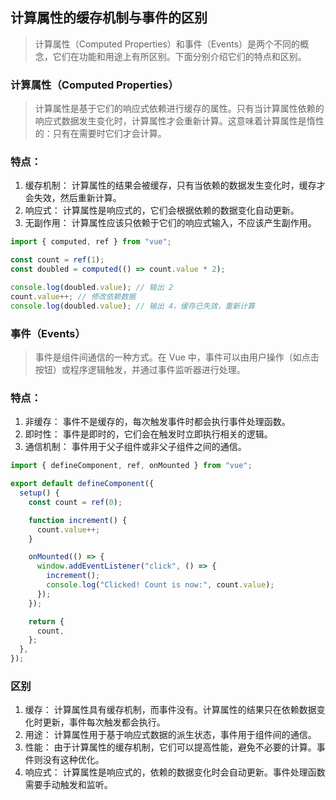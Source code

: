 ## 计算属性的缓存机制与事件的区别

> 计算属性（Computed Properties）和事件（Events）是两个不同的概念，它们在功能和用途上有所区别。下面分别介绍它们的特点和区别。

### 计算属性（Computed Properties）

> 计算属性是基于它们的响应式依赖进行缓存的属性。只有当计算属性依赖的响应式数据发生变化时，计算属性才会重新计算。这意味着计算属性是惰性的：只有在需要时它们才会计算。

### 特点：

1. 缓存机制： 计算属性的结果会被缓存，只有当依赖的数据发生变化时，缓存才会失效，然后重新计算。
2. 响应式： 计算属性是响应式的，它们会根据依赖的数据变化自动更新。
3. 无副作用： 计算属性应该只依赖于它们的响应式输入，不应该产生副作用。

```js
import { computed, ref } from "vue";

const count = ref(1);
const doubled = computed(() => count.value * 2);

console.log(doubled.value); // 输出 2
count.value++; // 修改依赖数据
console.log(doubled.value); // 输出 4，缓存已失效，重新计算
```

### 事件（Events）

> 事件是组件间通信的一种方式。在 Vue 中，事件可以由用户操作（如点击按钮）或程序逻辑触发，并通过事件监听器进行处理。

### 特点：

1. 非缓存： 事件不是缓存的，每次触发事件时都会执行事件处理函数。
2. 即时性： 事件是即时的，它们会在触发时立即执行相关的逻辑。
3. 通信机制： 事件用于父子组件或非父子组件之间的通信。

```js
import { defineComponent, ref, onMounted } from "vue";

export default defineComponent({
  setup() {
    const count = ref(0);

    function increment() {
      count.value++;
    }

    onMounted(() => {
      window.addEventListener("click", () => {
        increment();
        console.log("Clicked! Count is now:", count.value);
      });
    });

    return {
      count,
    };
  },
});
```

### 区别

1. 缓存： 计算属性具有缓存机制，而事件没有。计算属性的结果只在依赖数据变化时更新，事件每次触发都会执行。
2. 用途： 计算属性用于基于响应式数据的派生状态，事件用于组件间的通信。
3. 性能： 由于计算属性的缓存机制，它们可以提高性能，避免不必要的计算。事件则没有这种优化。
4. 响应式： 计算属性是响应式的，依赖的数据变化时会自动更新。事件处理函数需要手动触发和监听。
